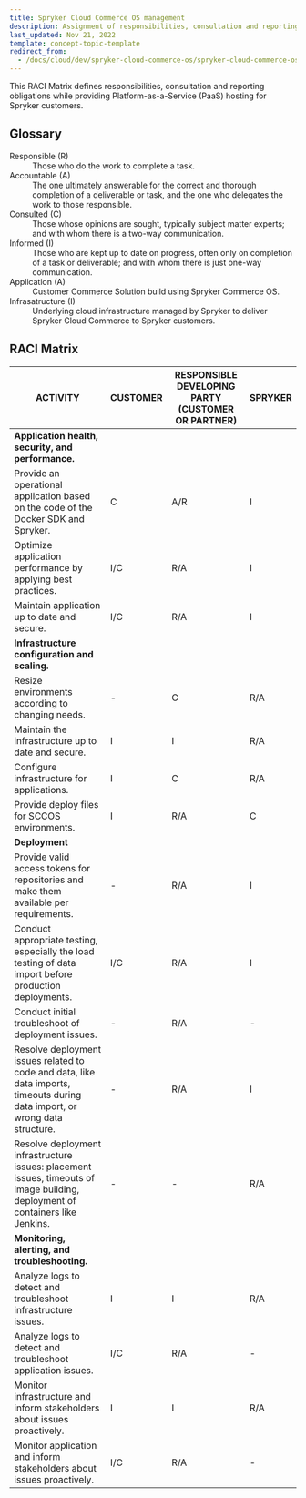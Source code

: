 ```yaml
---
title: Spryker Cloud Commerce OS management
description: Assignment of responsibilities, consultation and reporting obligations.
last_updated: Nov 21, 2022
template: concept-topic-template
redirect_from:
  - /docs/cloud/dev/spryker-cloud-commerce-os/spryker-cloud-commerce-os-management.html
---
```


This RACI Matrix defines responsibilities, consultation and reporting obligations while providing Platform-as-a-Service (PaaS) hosting for Spryker customers.

<div class="bg-section">
<h2> Glossary</h2>
<dl>
<dt>Responsible (R)</dt>
<dd>Those who do the work to complete a task.</dd>

<dt>Accountable (A)</dt>
<dd>The one ultimately answerable for the correct and thorough completion of a deliverable or task, and the one who delegates the work to those responsible.</dd>

<dt>Consulted (C)</dt>
<dd>Those whose opinions are sought, typically subject matter experts; and with whom there is a  two-way communication.</dd>

<dt>Informed (I)</dt>
<dd>Those who are kept up to date on progress, often only on completion of a task or deliverable; and with whom there is just one-way communication.</dd>

<dt>Application (A)</dt>
<dd>Customer Commerce Solution build using Spryker Commerce OS.</dd>

<dt>Infrasatructure (I)</dt>
<dd>Underlying cloud infrastructure managed by Spryker to deliver Spryker Cloud Commerce to Spryker customers.</dd>

</dl>
</div>

## RACI Matrix

| ACTIVITY | CUSTOMER | RESPONSIBLE DEVELOPING PARTY (CUSTOMER OR PARTNER) | SPRYKER |
| --- | ---| --- | --- |
| <b>Application health, security, and performance. </b>|
| Provide an operational application based on the code of the Docker SDK and Spryker. | C | A/R | I |
| Optimize application performance by applying best practices. | I/C | R/A | I |
| Maintain application up to date and secure. | I/C | R/A | I |
| <b>Infrastructure configuration and scaling.	</b> |
| Resize environments according to changing needs. | - | C | R/A |
| Maintain the infrastructure up to date and secure. | I | I | R/A |
| Configure infrastructure for applications. | I | C | R/A |
| Provide deploy files for SCCOS environments. | I | R/A | C |
| <b> Deployment </b> |
| Provide valid access tokens for repositories and make them available per requirements. | - | R/A | I |
| Conduct appropriate testing, especially the load testing of data import  before production deployments. | I/C | R/A | I |
| Conduct initial troubleshoot of deployment issues. | - | R/A | - |
| Resolve deployment issues related to code and data, like data imports, timeouts during data import,  or wrong data structure. | - | R/A | I |
| Resolve deployment infrastructure issues: placement issues, timeouts of image building, deployment of containers like Jenkins. | - | - | R/A |
| <b> Monitoring, alerting, and troubleshooting. </b> |
| Analyze logs to detect and troubleshoot infrastructure issues. | I | I | R/A |
| Analyze logs to detect and troubleshoot application issues. | I/C | R/A | - |
| Monitor infrastructure and inform stakeholders about issues proactively. | I | I | R/A |
| Monitor application and inform stakeholders about issues proactively. | I/C | R/A | - |
